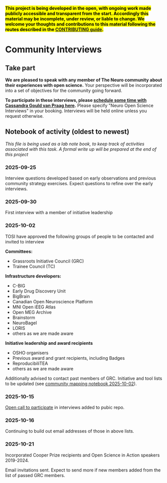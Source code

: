 <mark>**This project is being developed in the open, with ongoing work made publicly accessible and transparent from the start. 
Accordingly this material may be incomplete, under review, or liable to change.
We welcome your thoughts and contributions to this material following the routes described in the [CONTRIBUTING guide](../../../CONTRIBUTING.md).**</mark>



# Community Interviews

## Take part
**We are pleased to speak with any member of The Neuro community about their experiences with open science.**
Your perspective will be incorporated into a set of objectives for the community going forward. 

**To participate in these interviews, please [schedule some time with Cassandra Gould van Praag here](https://calendar.app.google/k7za8eZ6Ffurq7JeA).**
Please specify "Neuro Open Science Interviews" in your booking. Interviews will be held online unless you request otherwise.

## Notebook of activity (oldest to newest)
*This file is being used as a lab note book, to keep track of activities associated with this task. A formal write up will be prepared at the end of this project*

### 2025-09-25

Interview questions developed based on early observations and previous community strategy exercises. 
Expect questions to refine over the early interviews.

### 2025-09-30

First interview with a member of initiative leadership

### 2025-10-02

TOSI have approved the following groups of people to be contacted and invited to interview

**Committees:**
- Grassroots Initiative Council (GRC)
- Trainee Council (TC)

**Infrastructure developers:**
- C-BIG
- Early Drug Discovery Unit
- BigBrain
- Canadian Open Neuroscience Platform
- MNI Open iEEG Atlas
- Open MEG Archive
- Brainstorm
- NeuroBagel
- LORIS
- others as we are made aware

**Initiative leadership and award recipients**
- OSHO organisers
- Previous award and grant recipients, including Badges 
- ReproducibiliTEA
- others as we are made aware

Additionally advised to contact past members of GRC. Initiative and tool lists to be updated (see [community mapping notebook 2025-10-02](./community-mapping.md#date-2025-10-02)).

### 2025-10-15

[Open call to participate](#take-part) in interviews added to pubic repo.

### 2025-10-16

Continuing to build out email addresses of those in above lists. 

### 2025-10-21

Incorporated Cooper Prize recipients and Open Science in Action speakers 2019-2024.

Email invitations sent. Expect to send more if new members added from the list of passed GRC members.
